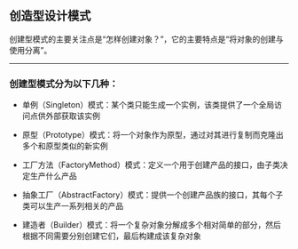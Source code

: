 ## 创造型设计模式

创建型模式的主要关注点是“怎样创建对象？”，它的主要特点是“将对象的创建与使用分离”。

-- --

### 创建型模式分为以下几种：

- 单例（Singleton）模式：某个类只能生成一个实例，该类提供了一个全局访问点供外部获取该实例

- 原型（Prototype）模式：将一个对象作为原型，通过对其进行复制而克隆出多个和原型类似的新实例

- 工厂方法（FactoryMethod）模式：定义一个用于创建产品的接口，由子类决定生产什么产品

- 抽象工厂（AbstractFactory）模式：提供一个创建产品族的接口，其每个子类可以生产一系列相关的产品

- 建造者（Builder）模式：将一个复杂对象分解成多个相对简单的部分，然后根据不同需要分别创建它们，最后构建成该复杂对象
